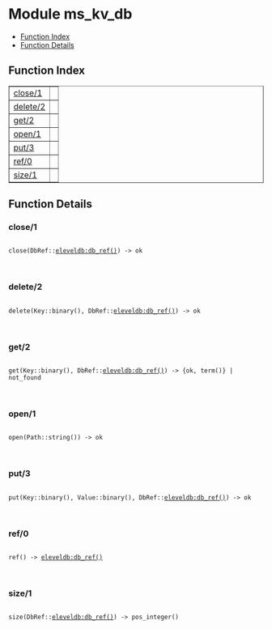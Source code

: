 

# Module ms_kv_db #
* [Function Index](#index)
* [Function Details](#functions)

<a name="index"></a>

## Function Index ##


<table width="100%" border="1" cellspacing="0" cellpadding="2" summary="function index"><tr><td valign="top"><a href="#close-1">close/1</a></td><td></td></tr><tr><td valign="top"><a href="#delete-2">delete/2</a></td><td></td></tr><tr><td valign="top"><a href="#get-2">get/2</a></td><td></td></tr><tr><td valign="top"><a href="#open-1">open/1</a></td><td></td></tr><tr><td valign="top"><a href="#put-3">put/3</a></td><td></td></tr><tr><td valign="top"><a href="#ref-0">ref/0</a></td><td></td></tr><tr><td valign="top"><a href="#size-1">size/1</a></td><td></td></tr></table>


<a name="functions"></a>

## Function Details ##

<a name="close-1"></a>

### close/1 ###

<pre><code>
close(DbRef::<a href="eleveldb.md#type-db_ref">eleveldb:db_ref()</a>) -&gt; ok
</code></pre>
<br />

<a name="delete-2"></a>

### delete/2 ###

<pre><code>
delete(Key::binary(), DbRef::<a href="eleveldb.md#type-db_ref">eleveldb:db_ref()</a>) -&gt; ok
</code></pre>
<br />

<a name="get-2"></a>

### get/2 ###

<pre><code>
get(Key::binary(), DbRef::<a href="eleveldb.md#type-db_ref">eleveldb:db_ref()</a>) -&gt; {ok, term()} | not_found
</code></pre>
<br />

<a name="open-1"></a>

### open/1 ###

<pre><code>
open(Path::string()) -&gt; ok
</code></pre>
<br />

<a name="put-3"></a>

### put/3 ###

<pre><code>
put(Key::binary(), Value::binary(), DbRef::<a href="eleveldb.md#type-db_ref">eleveldb:db_ref()</a>) -&gt; ok
</code></pre>
<br />

<a name="ref-0"></a>

### ref/0 ###

<pre><code>
ref() -&gt; <a href="eleveldb.md#type-db_ref">eleveldb:db_ref()</a>
</code></pre>
<br />

<a name="size-1"></a>

### size/1 ###

<pre><code>
size(DbRef::<a href="eleveldb.md#type-db_ref">eleveldb:db_ref()</a>) -&gt; pos_integer()
</code></pre>
<br />

